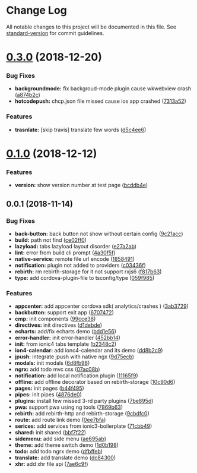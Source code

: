 # Change Log

All notable changes to this project will be documented in this file. See [standard-version](https://github.com/conventional-changelog/standard-version) for commit guidelines.

<a name="0.3.0"></a>
# [0.3.0](https://github.com/pengkobe/tomato-ionic/compare/v0.1.0...v0.3.0) (2018-12-20)


### Bug Fixes

* **backgroundmode:** fix backgroud-mode plugin cause wkwebview crash ([a874b2c](https://github.com/pengkobe/tomato-ionic/commit/a874b2c))
* **hotcodepush:** chcp.json file missed cause ios app crashed ([7313a52](https://github.com/pengkobe/tomato-ionic/commit/7313a52))


### Features

* **trasnlate:** [skip travis] translate few words ([d5c4ee6](https://github.com/pengkobe/tomato-ionic/commit/d5c4ee6))



<a name="0.1.0"></a>
# [0.1.0](https://github.com/pengkobe/tomato-ionic/compare/v0.0.2...v0.1.0) (2018-12-12)


### Features

* **version:** show version number at test page ([bcddb4e](https://github.com/pengkobe/tomato-ionic/commit/bcddb4e))



<a name="0.0.1"></a>
## 0.0.1 (2018-11-14)


### Bug Fixes

* **back-button:** back button not show without certain config ([9c21acc](https://github.com/pengkobe/tomato-ionic/commit/9c21acc))
* **build:** path not find ([ce02ff0](https://github.com/pengkobe/tomato-ionic/commit/ce02ff0))
* **lazyload:** tabs lazyload layout disorder ([e27a2ab](https://github.com/pengkobe/tomato-ionic/commit/e27a2ab))
* **lint:** error from build cli prompt ([4a30f5f](https://github.com/pengkobe/tomato-ionic/commit/4a30f5f))
* **native-service:** remote file url encode ([1858491](https://github.com/pengkobe/tomato-ionic/commit/1858491))
* **notification:** plugin not added to providers ([c03436f](https://github.com/pengkobe/tomato-ionic/commit/c03436f))
* **rebirth:** rm rebirth-storage for it not support rxjs6 ([f817b63](https://github.com/pengkobe/tomato-ionic/commit/f817b63))
* **type:** add cordova-plugin-file to tsconfig/type ([059f985](https://github.com/pengkobe/tomato-ionic/commit/059f985))


### Features

* **appcenter:** add appcenter cordova sdk( analytics/crashes ) ([3ab3729](https://github.com/pengkobe/tomato-ionic/commit/3ab3729))
* **backbutton:** support exit app ([6707472](https://github.com/pengkobe/tomato-ionic/commit/6707472))
* **cmp:** init components ([99cce38](https://github.com/pengkobe/tomato-ionic/commit/99cce38))
* **directives:** init directives ([d1debde](https://github.com/pengkobe/tomato-ionic/commit/d1debde))
* **echarts:** add/fix echarts demo ([bdd1e56](https://github.com/pengkobe/tomato-ionic/commit/bdd1e56))
* **error-handler:** init error-handler ([452bb14](https://github.com/pengkobe/tomato-ionic/commit/452bb14))
* **init:** from ionic4 tabs template ([b2348c2](https://github.com/pengkobe/tomato-ionic/commit/b2348c2))
* **ion4-calendar:** add ionc4-calendar and its demo ([dd8b2c9](https://github.com/pengkobe/tomato-ionic/commit/dd8b2c9))
* **jpush:** integrate jpush with native ngx ([9d75ecb](https://github.com/pengkobe/tomato-ionic/commit/9d75ecb))
* **modals:** init modals ([6d8fb98](https://github.com/pengkobe/tomato-ionic/commit/6d8fb98))
* **ngrx:** add todo mvc css ([07ac08b](https://github.com/pengkobe/tomato-ionic/commit/07ac08b))
* **notification:** add local notification plugin ([11165f9](https://github.com/pengkobe/tomato-ionic/commit/11165f9))
* **offline:** add offline decorator based on rebirth-storage ([10c90d6](https://github.com/pengkobe/tomato-ionic/commit/10c90d6))
* **pages:** init pages ([b44f495](https://github.com/pengkobe/tomato-ionic/commit/b44f495))
* **pipes:** init pipes ([4876de0](https://github.com/pengkobe/tomato-ionic/commit/4876de0))
* **plugins:** install few missed 3-rd party plugins ([7be895d](https://github.com/pengkobe/tomato-ionic/commit/7be895d))
* **pwa:** support pwa using ng tools ([7869b63](https://github.com/pengkobe/tomato-ionic/commit/7869b63))
* **rebirth:** add rebirth-http and rebirth-storage ([9cbdfc0](https://github.com/pengkobe/tomato-ionic/commit/9cbdfc0))
* **route:** add route link demo ([0ee7bfa](https://github.com/pengkobe/tomato-ionic/commit/0ee7bfa))
* **serices:** add services from ionic3-boilerplate ([71cbb49](https://github.com/pengkobe/tomato-ionic/commit/71cbb49))
* **shared:** init shared ([bbf7f22](https://github.com/pengkobe/tomato-ionic/commit/bbf7f22))
* **sidemenu:** add side menu ([ae695ab](https://github.com/pengkobe/tomato-ionic/commit/ae695ab))
* **theme:** add theme switch demo ([1d0b198](https://github.com/pengkobe/tomato-ionic/commit/1d0b198))
* **todo:** add todo ngrx demo ([dfbffeb](https://github.com/pengkobe/tomato-ionic/commit/dfbffeb))
* **translate:** add translate demo ([dc84300](https://github.com/pengkobe/tomato-ionic/commit/dc84300))
* **xhr:** add xhr file api ([7ae6c9f](https://github.com/pengkobe/tomato-ionic/commit/7ae6c9f))
